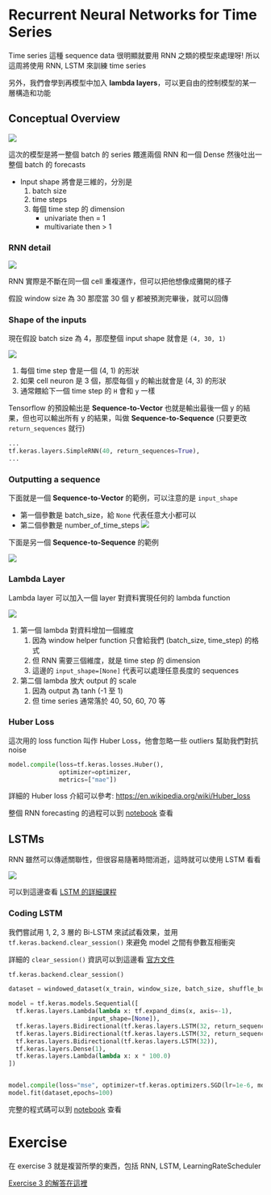 # Recurrent Neural Networks for Time Series

Time series 這種 sequence data 很明顯就要用 RNN 之類的模型來處理呀! 所以這周將使用 RNN, LSTM 來訓練 time series

另外，我們會學到再模型中加入 **lambda layers**，可以更自由的控制模型的某一層構造和功能

## Conceptual Overview

![](../../assets/rnn_time_series.png)

這次的模型是將一整個 batch 的 series 餵進兩個 RNN 和一個 Dense 然後吐出一整個 batch 的 forecasts

* Input shape 將會是三維的，分別是
  1. batch size
  2. time steps
  3. 每個 time step 的 dimension
     * univariate then = 1
     * multivariate then > 1

### RNN detail

![](../../assets/rnn_time_series_detail.png)

RNN 實際是不斷在同一個 cell 重複運作，但可以把他想像成攤開的樣子

假設 window size 為 30 那麼當 30 個 y 都被預測完畢後，就可以回傳

### Shape of the inputs

現在假設 batch size 為 4，那麼整個 input shape 就會是 `(4, 30, 1)`

![](../../assets/rnn_time_series_shapes.png)

1. 每個 time step 會是一個 (4, 1) 的形狀
2. 如果 cell neuron 是 3 個，那麼每個 `y` 的輸出就會是 (4, 3) 的形狀
3. 通常餵給下一個 time step 的 `H` 會和 `y` 一樣

Tensorflow 的預設輸出是 **Sequence-to-Vector** 也就是輸出最後一個 y 的結果，但也可以輸出所有 y 的結果，叫做 **Sequence-to-Sequence** (只要更改 `return_sequences` 就行)

``` python
...
tf.keras.layers.SimpleRNN(40, return_sequences=True),
...
```

### Outputting a sequence

下面就是一個 **Sequence-to-Vector** 的範例，可以注意的是 `input_shape`

* 第一個參數是 batch_size，給 `None` 代表任意大小都可以
* 第二個參數是 number_of_time_steps
![](../../assets/rnn_time_series_output1.png)

下面是另一個 **Sequence-to-Sequence** 的範例

![](../../assets/rnn_time_series_output2.png)

### Lambda Layer

Lambda layer 可以加入一個 layer 對資料實現任何的 lambda function

![](../../assets/rnn_time_series_lambdapng.png)

1. 第一個 lambda 對資料增加一個維度
   1. 因為 window helper function 只會給我們 (batch_size, time_step) 的格式
   2. 但 RNN 需要三個維度，就是 time step 的 dimension
   3. 這邊的 `input_shape=[None]` 代表可以處理任意長度的 sequences
2. 第二個 lambda 放大 output 的 scale
   1. 因為 output 為 tanh (-1 至 1)
   2. 但 time series 通常落於 40, 50, 60, 70 等

### Huber Loss

這次用的 loss function 叫作 Huber Loss，他會忽略一些 outliers 幫助我們對抗 noise

``` python
model.compile(loss=tf.keras.losses.Huber(),
              optimizer=optimizer,
              metrics=["mae"])
```

詳細的 Huber loss 介紹可以參考: https://en.wikipedia.org/wiki/Huber_loss

整個 RNN forecasting 的過程可以到 [notebook](https://colab.research.google.com/github/lmoroney/dlaicourse/blob/master/TensorFlow%20In%20Practice/Course%204%20-%20S%2BP/S%2BP%20Week%203%20Lesson%202%20-%20RNN.ipynb) 查看

## LSTMs

RNN 雖然可以傳遞關聯性，但很容易隨著時間消逝，這時就可以使用 LSTM 看看

![](../../assets/lstm.png)

可以到這邊查看 [LSTM 的詳細課程](https://www.coursera.org/lecture/nlp-sequence-models/long-short-term-memory-lstm-KXoay)

### Coding LSTM

我們嘗試用 1, 2, 3 層的 Bi-LSTM 來試試看效果，並用 `tf.keras.backend.clear_session()` 來避免 model 之間有參數互相衝突

詳細的 `clear_session()` 資訊可以到這邊看 [官方文件](https://www.tensorflow.org/api_docs/python/tf/keras/backend/clear_session)

``` python
tf.keras.backend.clear_session()

dataset = windowed_dataset(x_train, window_size, batch_size, shuffle_buffer_size)

model = tf.keras.models.Sequential([
  tf.keras.layers.Lambda(lambda x: tf.expand_dims(x, axis=-1),
                      input_shape=[None]),
  tf.keras.layers.Bidirectional(tf.keras.layers.LSTM(32, return_sequences=True)),
  tf.keras.layers.Bidirectional(tf.keras.layers.LSTM(32, return_sequences=True)),
  tf.keras.layers.Bidirectional(tf.keras.layers.LSTM(32)),
  tf.keras.layers.Dense(1),
  tf.keras.layers.Lambda(lambda x: x * 100.0)
])


model.compile(loss="mse", optimizer=tf.keras.optimizers.SGD(lr=1e-6, momentum=0.9))
model.fit(dataset,epochs=100)
```

完整的程式碼可以到 [notebook](https://colab.research.google.com/github/lmoroney/dlaicourse/blob/master/TensorFlow%20In%20Practice/Course%204%20-%20S%2BP/S%2BP%20Week%203%20Lesson%204%20-%20LSTM.ipynb) 查看

# Exercise

在 exercise 3 就是複習所學的東西，包括 RNN, LSTM, LearningRateScheduler

[Exercise 3 的解答在這裡](exercise3.ipynb)